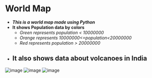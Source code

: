 # World Map
   - ***This is a world map made using Python***
   - **It shows Population data by colors**
       - *Green represents population < 10000000*
       - *Orange represents 10000000<=population<20000000*
       - *Red represents population > 20000000*
   - ## It also shows data about volcanoes in India
    
![image](https://user-images.githubusercontent.com/82490587/144839582-6743d1f4-9f3b-4dcc-9e8e-9624ec718bf3.png)
![image](https://user-images.githubusercontent.com/82490587/144839634-253a15d8-adfb-49b8-b822-9e41e71d11a2.png)
![image](https://user-images.githubusercontent.com/82490587/144839722-1d8fa959-96cb-42ce-9fe8-c57c1369df64.png)
